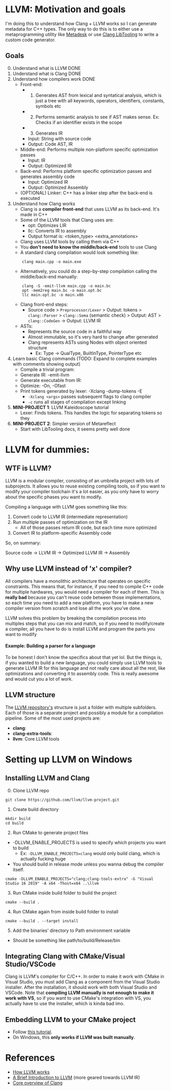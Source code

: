 # LLVM: Motivation and goals

I'm doing this to understand how Clang + LLVM works so I can generate metadata for C++ types. The only way to do this is to either use a metaprogramming utility like [Metadesk](https://github.com/Dion-Systems/metadesk) or use [Clang LibTooling](https://clang.llvm.org/docs/LibTooling.html) to write a custom code generator.

## Goals

0) Understand what is LLVM  		DONE
1) Understand what is Clang  		DONE
2) Understand how compilers work  	DONE
	- Front-end:
		- 1) Generates AST from lexical and syntatical analysis, which is just a tree with all keywords, operators, identifiers, constants, symbols etc
		- 2) Performs semantic analysis to see if AST makes sense. Ex: Checks if an identifier exists in the scope
		- 3) Generates IR
		- Input: String with source code
		- Output: Code AST, IR
	- Middle-end: Performs multiple non-platform specific optimization passes
		- Input: IR
		- Output: Optimized IR
	- Back-end: Performs platform specific optimization passes and generates assembly code
		- Input: Optimized IR
		- Output: Optimized Assembly
	- (OPTIONAL) Linker: C++ has a linker step after the back-end is executed
3) Understand how Clang works
	- Clang is a **compiler front-end** that uses LLVM as its back-end. It's made in C++
	- Some of the LLVM tools that Clang uses are:
		- opt: Optimizes LIR
		- llc: Converts IR to assembly
		- Output format is: <token_type> <token> <extra_annotations>
	- Clang uses LLVM tools by calling them via C++
	- You **don't need to know the middle/back-end** tools to use Clang
	- A standard clang compilation would look something like:
	```
		clang main.cpp -o main.exe
	```
	- Alternatively, you could do a step-by-step compilation calling the middle/back-end manually:
	```
		clang -S -emit-llvm main.cpp -o main.bc
		opt -mem2reg main.bc -o main.opt.bc
		llc main.opt.bc -o main.x86
	```
	- Clang front-end steps:
		- Source code > `Preprocessor/Lexer` > Output: tokens > `clang::Parser` > `clang::Sema` (semantic check) > Output: AST > `clang::CodeGen` -> Output: LLVM IR
	- ASTs:
		- Represents the source code in a faithful way
		- Almost immutable, so it's very hard to change after generated
		- Clang represents ASTs using Nodes with object oriented structure
			- Ex: Type -> QualType, BuiltInType, PointerType etc 
4) Learn basic Clang commands (TODO: Expand to complete examples with comments showing output)
	- Compile a trivial program:
	- Generate IR: -emit-llvm
	- Generate executable from IR: 
	- Optimize: -On, -Ofast 
	- Print tokens generated by lexer: -Xclang -dump-tokens -E
		- `-Xclang <args>` passes subsequent flags to clang compiler
		- `-c` runs all stages of compilation except linking
5) **MINI-PROJECT 1**: LLVM Kaleidoscope tutorial
	- Lexer: Finds tokens. This handles the logic for separating tokens so they 
6) **MINI-PROJECT 2**: Simpler version of Metareflect
	- Start with LibTooling docs, it seems pretty well done


# LLVM for dummies:

## WTF is LLVM?

LLVM is a modular compiler, consisting of an umbrella project with lots of subprojects. It allows you to reuse existing compiling tools, so if you want to modify your compiler toolchain it's a lot easier, as you only have to worry about the specific phases you want to modify.

Compiling a language with LLVM goes something like this:

1) Convert code to LLVM IR (intermediate representation)
2) Run multiple passes of optimization on the IR
	- All of those passes return IR code, but each time more optimized
3) Convert IR to platform-specific Assembly code

So, on summary:

Source code -> LLVM IR -> Optimized LLVM IR -> Assembly



## Why use LLVM instead of 'x' compiler? 

All compilers have a monolithic architecture that operates on specific constraints. This means that, for instance, if you need to compile C++ code for multiple hardwares, you would need a compiler for each of them. This is **really bad** because you can't reuse code between those implementations, so each time you need to add a new platform, you have to make a new compiler version from scratch and lose all the work you've done.

LLVM solves this problem by breaking the compilation process into multiples steps that you can mix and match, so if you need to modify/create a compiler, all you have to do is install LLVM and program the parts you want to modify

#### Example: Building a parser for a language

To be honest I don't know the specifics about that yet lol. But the things is, if you wanted to build a new language, you could simply use LLVM tools to generate LLVM IR for this language and not really care about all the rest, like optimizations and converting it to assembly code. This is really awesome and would cut you a lot of work.


## LLVM structure

The [LLVM repository's](https://github.com/llvm/llvm-project) structure is just a folder with multiple subfolders. Each of those is a separate project and possibly a module for a compilation pipeline. Some of the most used projects are:

- **clang**:
- **clang-extra-tools**:
- **llvm**: Core LLVM tools


# Setting up LLVM on Windows

## Installing LLVM and Clang

0) Clone LLVM repo

```
git clone https://github.com/llvm/llvm-project.git
```

1) Create build directory

```
mkdir build
cd build
```

2) Run CMake to generate project files

- -DLLVM_ENABLE_PROJECTS is used to specify which projects you want to build
	- Ex: `-DLLVM_ENABLE_PROJECTS=clang` would only build clang, which is actually fucking huge
- You should build in release mode unless you wanna debug the compiler itself.

```
cmake -DLLVM_ENABLE_PROJECTS="clang;clang-tools-extra" -G "Visual Studio 16 2019" -A x64 -Thost=x64 ..\llvm
```

3) Run CMake inside build folder to build the project

```
cmake --build .
```

4) Run CMake again from inside build folder to install
```
cmake --build . --target install
```

5) Add the binaries' directory to Path environment variable
- Should be something like path/to/build/Release/bin


## Integrating Clang with CMake/Visual Studio/VSCode

Clang is LLVM's compiler for C/C++. In order to make it work with CMake in Visual Studio, you must add Clang as a component from the Visual Studio installer. After the installation, it should work with both Visual Studio and VSCode. Note that **compiling LLVM manually is not enough to make it work with VS**, so if you want to use CMake's integration with VS, you actually have to use the installer, which is kinda bad imo.

## Embedding LLVM to your CMake project
- Follow [this tutorial](https://llvm.org/docs/CMake.html#embedding-llvm-in-your-project).
- On Windows, this **only works if LLVM was built manually**.

# References

- [How LLVM works](https://www.youtube.com/watch?v=IR_L1xf4PrU&t=776s)
- [A Brief Introduction to LLVM](https://www.youtube.com/watch?v=a5-WaD8VV38) (more geared towards LLVM IR)
- [Core overview of Clang](https://www.youtube.com/watch?v=5kkMpJpIGYU)